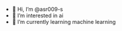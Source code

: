 - 👋 Hi, I’m @asr009-s
- 👀 I’m interested in ai
- 🌱 I’m currently learning machine learning

<!---
asr009-s/asr009-s is a ✨ special ✨ repository because its `README.md` (this file) appears on your GitHub profile.
You can click the Preview link to take a look at your changes.
--->
